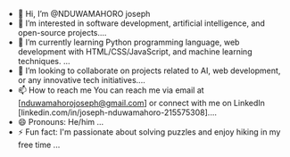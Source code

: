 - 👋 Hi, I’m @NDUWAMAHORO joseph
- 👀 I’m interested in software development, artificial intelligence, and open-source projects....
- 🌱 I’m currently learning Python programming language, web development with HTML/CSS/JavaScript, and machine learning techniques.  ...
- 💞️ I’m looking to collaborate on  projects related to AI, web development, or any innovative tech initiatives....
- 📫 How to reach me  You can reach me via email at [nduwamahorojoseph@gmail.com] or connect with me on LinkedIn [linkedin.com/in/joseph-nduwamahoro-215575308]....
- 😄 Pronouns: He/him ...
- ⚡ Fun fact: I'm passionate about solving puzzles and enjoy hiking in my free time ...

<!---
NDUWAMAHORO/NDUWAMAHORO is a ✨ special ✨ repository because its `README.md` (this file) appears on your GitHub profile.
You can click the Preview link to take a look at your changes.
--->
